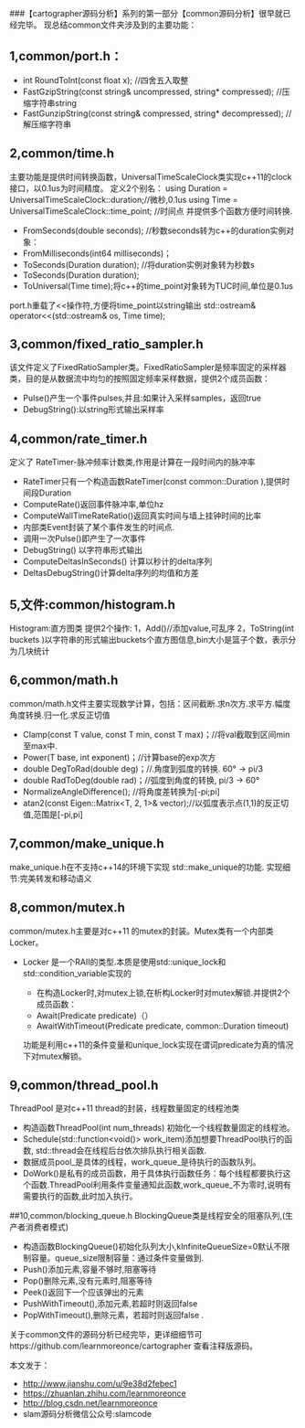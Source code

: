 

 
###【cartographer源码分析】系列的第一部分【common源码分析】很早就已经完毕。
现总结common文件夹涉及到的主要功能：

## 1,common/port.h：
- int RoundToInt(const float x); //四舍五入取整
- FastGzipString(const string& uncompressed, string* compressed);  //压缩字符串string
- FastGunzipString(const string& compressed, string* decompressed); //解压缩字符串
## 2,common/time.h
主要功能是提供时间转换函数，UniversalTimeScaleClock类实现c++11的clock接口，以0.1us为时间精度。
定义2个别名：
using Duration = UniversalTimeScaleClock::duration;//微秒,0.1us
using Time = UniversalTimeScaleClock::time_point;  //时间点
并提供多个函数方便时间转换.

-  FromSeconds(double seconds); //秒数seconds转为c++的duration实例对象：
-  FromMilliseconds(int64 milliseconds)；
-  ToSeconds(Duration duration);   //将duration实例对象转为秒数s 
-  ToSeconds(Duration duration);   
-  ToUniversal(Time time);将c++的time_point对象转为TUC时间,单位是0.1us

port.h重载了<<操作符,方便将time_point以string输出
std::ostream& operator<<(std::ostream& os, Time time); 
 
## 3,common/fixed_ratio_sampler.h
该文件定义了FixedRatioSampler类。FixedRatioSampler是频率固定的采样器类，目的是从数据流中均匀的按照固定频率采样数据，提供2个成员函数：

- Pulse()产生一个事件pulses,并且:如果计入采样samples，返回true
- DebugString():以string形式输出采样率

## 4,common/rate_timer.h

定义了 RateTimer-脉冲频率计数类,作用是计算在一段时间内的脉冲率

 * RateTimer只有一个构造函数RateTimer(const common::Duration ),提供时间段Duration
 * ComputeRate()返回事件脉冲率,单位hz
 * ComputeWallTimeRateRatio()返回真实时间与墙上挂钟时间的比率
 * 内部类Event封装了某个事件发生的时间点.
 * 调用一次Pulse()即产生了一次事件
 *  DebugString() 以字符串形式输出
 *  ComputeDeltasInSeconds() 计算以秒计的delta序列
 *  DeltasDebugString()计算delta序列的均值和方差
 
## 5,文件:common/histogram.h
Histogram:直方图类
提供2个操作:
1，Add()//添加value,可乱序
2，ToString(int buckets )以字符串的形式输出buckets个直方图信息,bin大小是篮子个数，表示分为几块统计

## 6,common/math.h
common/math.h文件主要实现数学计算，包括：区间截断.求n次方.求平方.幅度角度转换.归一化.求反正切值

-  Clamp(const T value, const T min, const T max)；//将val截取到区间min至max中.
-  Power(T base, int exponent)；//计算base的exp次方
-  double DegToRad(double deg)；//.角度到弧度的转换. 60° -> pi/3
-  double RadToDeg(double rad)；//弧度到角度的转换, pi/3 -> 60°
-  NormalizeAngleDifference();  //将角度差转换为[-pi;pi]
-  atan2(const Eigen::Matrix<T, 2, 1>& vector);//以弧度表示点(1,1)的反正切值,范围是[-pi,pi]


## 7,common/make_unique.h
make_unique.h在不支持c++14的环境下实现 std::make_unique的功能.
实现细节:完美转发和移动语义

## 8,common/mutex.h
 
common/mutex.h主要是对c++11 的mutex的封装。Mutex类有一个内部类Locker。

- Locker 是一个RAII的类型.本质是使用std::unique_lock和std::condition_variable实现的
   * 在构造Locker时,对mutex上锁,在析构Locker时对mutex解锁.并提供2个成员函数：
    * Await(Predicate predicate)（）
    * AwaitWithTimeout(Predicate predicate, common::Duration timeout)

    功能是利用c++11的条件变量和unique_lock实现在谓词predicate为真的情况下对mutex解锁。

## 9,common/thread_pool.h
ThreadPool 是对c++11 thread的封装，线程数量固定的线程池类

- 构造函数ThreadPool(int num_threads) 初始化一个线程数量固定的线程池。
- Schedule(std::function<void()> work_item)添加想要ThreadPool执行的函数,   std::thread会在线程后台依次排队执行相关函数.
- 数据成员pool_是具体的线程，work_queue_是待执行的函数队列。
- DoWork()是私有的成员函数，用于具体执行函数任务：每个线程都要执行这个函数.ThreadPool利用条件变量通知此函数,work_queue_不为零时,说明有需要执行的函数,此时加入执行。

##10,common/blocking_queue.h
BlockingQueue类是线程安全的阻塞队列,(生产者消费者模式)

 * 构造函数BlockingQueue()初始化队列大小,kInfiniteQueueSize=0默认不限制容量。queue_size限制容量：通过条件变量做到.
 * Push()添加元素,容量不够时,阻塞等待
 * Pop()删除元素,没有元素时,阻塞等待
 * Peek()返回下一个应该弹出的元素
 * PushWithTimeout(),添加元素,若超时则返回false
 * PopWithTimeout(),删除元素，若超时则返回false
 .

关于common文件的源码分析已经完毕，更详细细节可https://github.com/learnmoreonce/cartographer 查看注释版源码。




本文发于：
*  http://www.jianshu.com/u/9e38d2febec1
*  https://zhuanlan.zhihu.com/learnmoreonce
*  http://blog.csdn.net/learnmoreonce
*  slam源码分析微信公众号:slamcode
